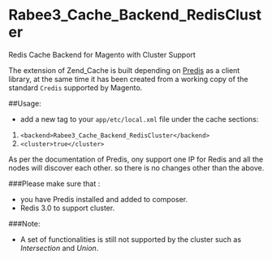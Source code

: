 # Rabee3_Cache_Backend_RedisCluster
Redis Cache Backend for Magento with Cluster Support

The extension of Zend_Cache is built depending on [Predis](https://github.com/nrk/predis) as a client library, at the same time it has been created from a working copy of the standard `Credis` supported by Magento.

##Usage:
- add a new tag to your `app/etc/local.xml` file under the cache sections:
1. `<backend>Rabee3_Cache_Backend_RedisCluster</backend>`
2. `<cluster>true</cluster>`

As per the documentation of Predis, ony support one IP for Redis and all the nodes will discover each other. so there is no changes other than the above.

###Please make sure that :
- you have Predis installed and added to composer.
- Redis 3.0 to support cluster.

###Note:
- A set of functionalities is still not supported by the cluster such as *Intersection* and *Union*.
